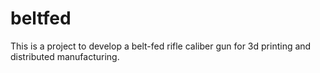 # beltfed
This is a project to develop a belt-fed rifle caliber gun for 3d printing and distributed manufacturing.
